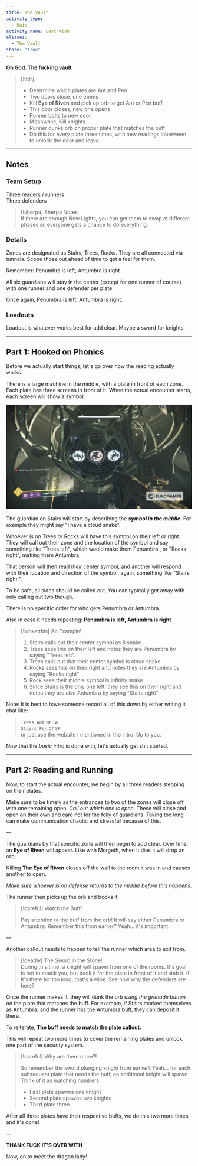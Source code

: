 ```yaml
---  
title: The Vault  
activity_type:  
  - Raid  
activity_name: Last Wish  
aliases:  
  - The Vault  
share: "true"  
---  
```

  
**Oh God. The fucking vault**  
  
> [!tldr]  
> - Determine which plates are Ant and Pen  
> - Two doors close, one opens  
> - Kill **Eye of Riven** and pick up orb to get Ant or Pen buff  
> - This door closes, new one opens  
> - Runner bolts to new door  
> - Meanwhile, Kill knights  
> - Runner dunks orb on proper plate that matches the buff  
> - Do this for every plate three times, with new readings inbetween to unlock the door and leave  
  
---  
  
## Notes  
  
### Team Setup  
  
Three readers / runners  
Three defenders  
  
> [!sherpa] Sherpa Notes  
> If there are enough New Lights, you can get them to swap at different phases so everyone gets a chance to do everything.  
  
### Details  
  
Zones are designated as Stairs, Trees, Rocks. They are all connected via tunnels. Scope those out ahead of time to get a feel for them.  
  
Remember: Penumbra is left, Antumbra is right  
  
All six guardians will stay in the center (except for one runner of course) with one runner and one defender per plate.  
  
Once again, Penumbra is left, Antumbra is right.  
  
### Loadouts  
  
Loadout is whatever works best for add clear. Maybe a sword for knights.  
  
----  
  
## Part 1: Hooked on Phonics  
  
Before we actually start things, let's go over how the reading actually works.  
  
There is a large machine in the middle, with a plate in front of each zone. Each plate has three screens in front of it. When the actual encounter starts, each screen will show a symbol.  
  
![Vault Screen](../../assets/img/LW-Vault-Screen.png)
  
The guardian on Stairs will start by describing the ***symbol in the middle***. For example they might say "I have a cloud snake".  
  
Whoever is on Trees or Rocks will have this symbol on their left or right. They will call out their zone and the location of the symbol and say something like "Trees left", which would make them Penumbra , or "Rocks right", making them Antumbra.  
   
That person will then read *their* center symbol, and another will respond with their location and direction of the symbol, again, something like "Stairs right!".  
   
To be safe, all sides should be called out. You can typically get away with only calling out two though.  
   
There is no specific order for who gets Penumbra or Antumbra.  
  
Also in case it needs repeating: **Penumbra is left, Antumbra is right**  
  
> [!lookatthis] An Example!  
> 1. Stairs calls out their center symbol as 8 snake.  
> 2. Trees sees this on their left and notes they are Penumbra by saying "Trees left".  
> 3. Trees calls out that their center symbol is cloud snake.  
> 4. Rocks sees this on their right and notes they are Antumbra by saying "Rocks right"  
> 5. Rock sees their middle symbol is infinity snake  
> 6. Since Stairs is the only one left, they see this on their right and notes they are also Antumbra by saying "Stairs right"  
  
Note: It is best to have someone record all of this down by either writing it chat like:  
  
> `Trees Ant` or `TA`  
> `Stairs Pen` or `SP`  
or just use the website I mentioned in the intro. Up to you.  
  
Now that the *basic intro* is done with, let's actually get shit started.  
  
----  
  
## Part 2: Reading and Running  
  
Now, to start the actual encounter, we begin by all three readers stepping on their plates.  
  
Make sure to be timely as the entrances to two of the zones will close off with one remaining open. *Call out which one is open*. These will close and open on their own and care not for the folly of guardians. Taking too long can make communication chaotic and stressful because of this.  
  
—  
  
The guardians by that specific zone will then begin to add clear. Over time, an **Eye of Riven** will appear. Like with Morgeth, when it dies it will drop an orb.  
  
Killing **The Eye of Riven** closes off the wall to the room it was in and causes another to open.  
  
*Make sure whoever is on defense returns to the middle before this happens*.  
  
The runner then picks up the orb and books it.  
  
> [!careful] Watch the Buff!  
>  
> Pay attention to the buff from the orb! It will say either Penumbra or Antumbra. Remember this from earlier? Yeah... it's important.  
  
—  
  
Another callout needs to happen to tell the runner which area to exit from.  
  
> [!deadly] The Sword in the Stone!  
> During this time, a knight will spawn from one of the rooms. It's goal is not to attack you, but book it for the plate in front of it and stab it. If it's there for too long, that's a wipe. See now why the defenders are here?  
  
Once the runner makes it, they will dunk the orb *using the grenade button* on the plate that matches the buff. For example, if Stairs marked themselves as Antumbra, and the runner has the Antumbra buff, they can deposit it there.  
  
To reiterate, **The buff needs to match the plate callout.**  
  
This will repeat two more times to cover the remaining plates and unlock one part of the security system.  
  
> [!careful] Why are there more?!  
>  
> So remember the sword plunging knight from earlier? Yeah... for each subsequent plate that needs the buff, an additional knight will spawn. Think of it as matching numbers.  
> - First plate spawns one knight  
> - Second plate spawns two knights  
> - Third plate three.  
  
After all three plates have their respective buffs, we do this two more times and it's done!  
  
—  
  
**THANK FUCK IT'S OVER WITH**  
  
Now, on to meet the dragon lady!  
